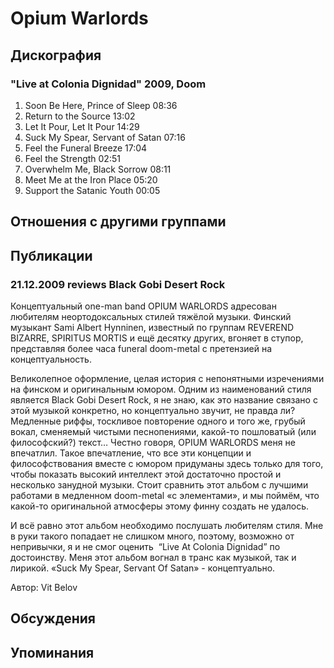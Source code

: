 # Opium Warlords



## Дискография

### "Live at Colonia Dignidad" 2009, Doom

1. Soon Be Here, Prince of Sleep 08:36  
2. Return to the Source 13:02 
3. Let It Pour, Let It Pour 14:29 
4. Suck My Spear, Servant of Satan 07:16  
5. Feel the Funeral Breeze 17:04 
6. Feel the Strength 02:51  
7. Overwhelm Me, Black Sorrow 08:11  
8. Meet Me at the Iron Place 05:20  
9. Support the Satanic Youth 00:05 


## Отношения с другими группами


## Публикации

### 21.12.2009 reviews Black Gobi Desert Rock

<P>Концептуальный one-man band OPIUM WARLORDS адресован любителям неортодоксальных стилей тяжёлой музыки. Финский музыкант Sami Albert Hynninen, известный по группам REVEREND BIZARRE, SPIRITUS MORTIS и ещё десятку других, вгоняет в ступор, представляя более часа funeral doom-metal с претензией на концептуальность.</P>
<P>Великолепное оформление, целая история с непонятными изречениями на финском и оригинальным юмором. Одним из наименований стиля является Black Gobi Desert Rock, я не знаю, как это название связано с этой музыкой конкретно, но концептуально звучит, не правда ли? Медленные риффы, тоскливое повторение одного и того же, грубый вокал, сменяемый чистыми песнопениями, какой-то пошловатый (или философский?) текст… Честно говоря, OPIUM WARLORDS меня не впечатлил. Такое впечатление, что все эти концепции и философствования вместе с юмором придуманы здесь только для того, чтобы показать высокий интеллект этой достаточно простой и несколько занудной музыки. Стоит сравнить этот альбом с лучшими работами в медленном doom-metal «с элементами», и мы поймём, что какой-то оригинальной атмосферы этому финну создать не удалось.</P>
<P>И всё равно этот альбом необходимо послушать любителям стиля. Мне в руки такого попадает не слишком много, поэтому, возможно от непривычки, я и не смог оценить&nbsp; “Live At Colonia Dignidad” по достоинству. Меня этот альбом вогнал в транс как музыкой, так и лирикой. «Suck My Spear, Servant Of Satan» - концептуально.</P>
Автор: Vit Belov


## Обсуждения


## Упоминания


